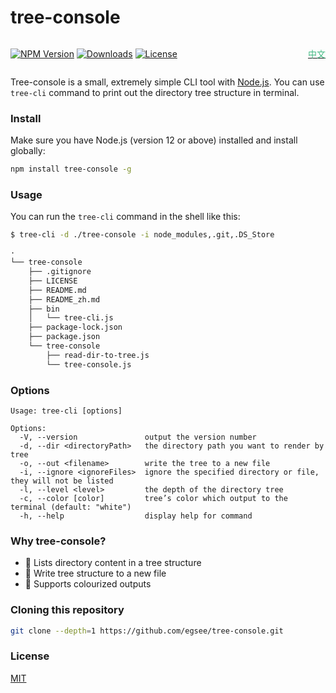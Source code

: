 tree-console 
========

<div style="display: flex;justify-content: space-between;align-items: center;">
    <p>
        <a href="https://www.npmjs.com/package/tree-console">
            <img src="https://img.shields.io/npm/v/tree-console" alt="NPM Version"></a>
        <a href="https://www.npmjs.org/package/tree-console">
            <img src="http://img.shields.io/npm/dm/tree-console.svg" alt="Downloads"></a>
        <a href="https://www.npmjs.com/package/tree-console">
            <img src="https://img.shields.io/npm/l/tree-console.svg?sanitize=true" alt="License"></a>
    </p>
    <div align=right><a href="README_zh.md"><font color=#42b983>中文</font></a></div>
</div>

Tree-console is a small, extremely simple CLI tool with [Node.js](https://nodejs.org). You can use `tree-cli` command to print out the directory tree structure in terminal.


### Install

Make sure you have Node.js (version 12 or above) installed and install globally:

```sh
npm install tree-console -g
```

### Usage

You can run the `tree-cli` command in the shell like this:

```sh
$ tree-cli -d ./tree-console -i node_modules,.git,.DS_Store

·
└── tree-console
    ├── .gitignore
    ├── LICENSE
    ├── README.md
    ├── README_zh.md
    ├── bin
    │   └── tree-cli.js
    ├── package-lock.json
    ├── package.json
    └── tree-console
        ├── read-dir-to-tree.js
        └── tree-console.js
```

### Options
```
Usage: tree-cli [options]

Options:
  -V, --version               output the version number
  -d, --dir <directoryPath>   the directory path you want to render by tree
  -o, --out <filename>        write the tree to a new file
  -i, --ignore <ignoreFiles>  ignore the specified directory or file, they will not be listed
  -l, --level <level>         the depth of the directory tree
  -c, --color [color]         tree’s color which output to the terminal (default: "white")
  -h, --help                  display help for command
```

### Why tree-console?

 * 🌲 Lists directory content in a tree structure
 * 📝 Write tree structure to a new file
 * 🌈 Supports colourized outputs

### Cloning this repository ###

```sh
git clone --depth=1 https://github.com/egsee/tree-console.git
```
### License

[MIT](./LICENSE)

